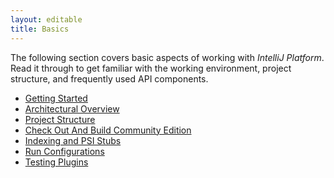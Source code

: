 ```yaml
---
layout: editable
title: Basics
---
```


The following section covers basic aspects of working with *IntelliJ Platform*.
Read it through to get familiar with the working environment, project structure, and frequently used API components. 

* [Getting Started](basics/getting_started.html)
* [Architectural Overview](basics/architectural_overview.html)
* [Project Structure](basics/project_structure.html)
* [Check Out And Build Community Edition](basics/checkout_and_build_community.html)
* [Indexing and PSI Stubs](basics/indexing_and_psi_stubs.html)
* [Run Configurations](basics/run_configurations.html)
* [Testing Plugins](basics/testing_plugins.html)